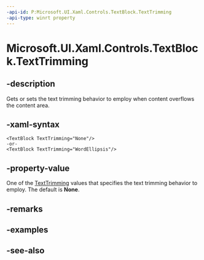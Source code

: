 ```yaml
---
-api-id: P:Microsoft.UI.Xaml.Controls.TextBlock.TextTrimming
-api-type: winrt property
---
```


<!-- Property syntax
public Windows.UI.Xaml.TextTrimming TextTrimming { get;  set; }
-->

# Microsoft.UI.Xaml.Controls.TextBlock.TextTrimming

## -description
Gets or sets the text trimming behavior to employ when content overflows the content area.

## -xaml-syntax
```xaml
<TextBlock TextTrimming="None"/>
-or-
<TextBlock TextTrimming="WordEllipsis"/>
```


## -property-value
One of the [TextTrimming](../microsoft.ui.xaml/texttrimming.md) values that specifies the text trimming behavior to employ. The default is **None**.

## -remarks

## -examples

## -see-also
